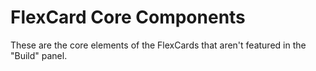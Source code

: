 # FlexCard Core Components

These are the core elements of the FlexCards that aren't featured in the "Build" panel.
